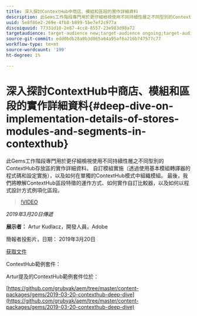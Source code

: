 ```yaml
---
title: 深入探討ContextHub中商店、模組和區段的實作詳細資料
description: 此Gems工作階段專門用於更仔細檢視使用不同持續性層之不同型別的ContextHub存放區的實作詳細資料。 自訂模組實施（透過使用基本模組轉譯器的程式碼和設定實施），以及如何在單獨的ContextHub模式中組織模組。 最後，我們將瞭解ContextHub區段特徵的運作方式、如何實作自訂比較器，以及如何以程式設計方式例項化區段。
uuid: 5e8f86e2-269e-4fb8-b899-5be7ef2c977a
discoiquuid: 77331d10-2e87-4cc8-8557-23e983d98a72
targetaudience: target-audience new;target-audience ongoing;target-audience upgrader
source-git-commit: edd0bdb28a9b3d065a64a95af6a216b747577c77
workflow-type: tm+mt
source-wordcount: '199'
ht-degree: 1%

---
```


# 深入探討ContextHub中商店、模組和區段的實作詳細資料{#deep-dive-on-implementation-details-of-stores-modules-and-segments-in-contexthub}

此Gems工作階段專門用於更仔細檢視使用不同持續性層之不同型別的ContextHub存放區的實作詳細資料。 自訂模組實施（透過使用基本模組轉譯器的程式碼和設定實施），以及如何在單獨的ContextHub模式中組織模組。 最後，我們將瞭解ContextHub區段特徵的運作方式、如何實作自訂比較器，以及如何以程式設計方式例項化區段。

>[!VIDEO](https://video.tv.adobe.com/v/27010/?quality=9)

*2019年3月20日傳遞*

**展示者：** Artur Kudlacz，開發人員，Adobe

簡報者投影片，日期： 2019年3月20日

[获取文件](assets/aem-gems-contexthubdeepdive-03202019.pdf)

ContextHub範例套件：

Artur提及的ContextHub範例套件位於：

[https://github.com/grubyak/aem/tree/master/content-packages/gems/2019-03-20-contexthub-deep-dive](https://github.com/grubyak/aem/tree/master/content-packages/gems/2019-03-20-contexthub-deep-dive)
